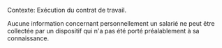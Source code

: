 Contexte: Exécution du contrat de travail.

Aucune information concernant personnellement un salarié ne peut être collectée par un dispositif qui n'a pas été porté préalablement à sa connaissance.